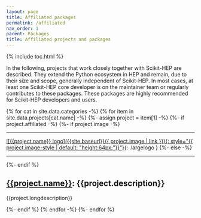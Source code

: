 ```yaml
---
layout: page
title: Affiliated packages
permalink: /affiliated
nav_order: 1
parent: Packages
title: Affiliated projects and packages
---
```


{% include toc.html %}

In the following, projects that work closely together with Scikit-HEP are described. They extend the Python ecosystem in HEP and remain, due to their size and scope, generally independent of Scikit-HEP. In most cases, at least one Scikit-HEP core developer is on the maintainer team or regularly contributes to these packages. These packages are highly recommended for Scikit-HEP developers and users.

{% for cat in site.data.categories -%}
{% for item in site.data.projects[cat.name] -%}
{%- assign project = item[1] -%}
{%- if project.affiliated -%}
{%- if project.image -%}

---

[![{{project.name}} logo]({{site.baseurl}}{{ project.image | link }}){: style="{{ project.image-style | default: "height:64px;"}}"}]({{project.url}}){: .largelogo }
{%- else -%}

---

{%- endif %}

## [{{project.name}}]({{project.url}}): {{project.description}}

{{project.longdescription}}

{%- endif %}
{% endfor -%}
{%- endfor %}
